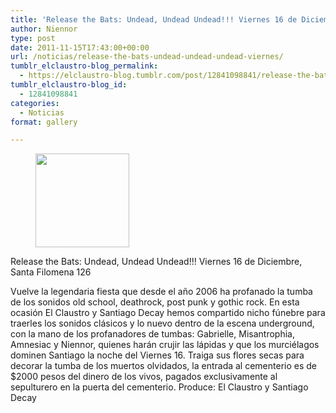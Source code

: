 ```yaml
---
title: 'Release the Bats: Undead, Undead Undead!!! Viernes 16 de Diciembre, Santa Filomena 126'
author: Niennor
type: post
date: 2011-11-15T17:43:00+00:00
url: /noticias/release-the-bats-undead-undead-undead-viernes/
tumblr_elclaustro-blog_permalink:
  - https://elclaustro-blog.tumblr.com/post/12841098841/release-the-bats-undead-undead-undead-viernes
tumblr_elclaustro-blog_id:
  - 12841098841
categories:
  - Noticias
format: gallery

---
```

<div id='gallery-1' class='gallery galleryid-148 gallery-columns-3 gallery-size-thumbnail'>
  <figure class='gallery-item'> 
  
  <div class='gallery-icon portrait'>
    <a href='https://elclaustro.cl/noticias/release-the-bats-undead-undead-undead-viernes/attachment/149/'><img width="150" height="150" src="https://elclaustro.cl/wp-content/uploads/2011/11/tumblr_lupqk8bcdm1r2fqrro1_640-150x150.jpg" class="attachment-thumbnail size-thumbnail" alt="" decoding="async" loading="lazy" srcset="https://elclaustro.cl/wp-content/uploads/2011/11/tumblr_lupqk8bcdm1r2fqrro1_640-150x150.jpg 150w, https://elclaustro.cl/wp-content/uploads/2011/11/tumblr_lupqk8bcdm1r2fqrro1_640-96x96.jpg 96w" sizes="(max-width: 150px) 100vw, 150px" /></a>
  </div></figure>
</div>

Release the Bats: Undead, Undead Undead!!! Viernes 16 de Diciembre, Santa Filomena 126

Vuelve la legendaria fiesta que desde el año 2006 ha profanado la tumba de los sonidos old school, deathrock, post punk y gothic rock. En esta ocasión El Claustro y Santiago Decay hemos compartido nicho fúnebre para traerles los sonidos clásicos y lo nuevo dentro de la escena underground, con la mano de los profanadores de tumbas: Gabrielle, Misantrophia, Amnesiac y Niennor, quienes harán crujir las lápidas y que los murciélagos dominen Santiago la noche del Viernes 16. Traiga sus flores secas para decorar la tumba de los muertos olvidados, la entrada al cementerio es de $2000 pesos del dinero de los vivos, pagados exclusivamente al sepulturero en la puerta del cementerio. Produce: El Claustro y Santiago Decay